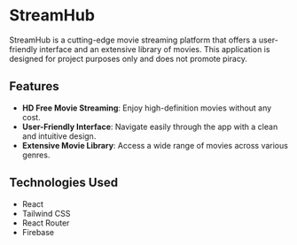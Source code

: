 # StreamHub

StreamHub is a cutting-edge movie streaming platform that offers a user-friendly interface and an extensive library of movies. This application is designed for project purposes only and does not promote piracy.

## Features

- **HD Free Movie Streaming**: Enjoy high-definition movies without any cost.
- **User-Friendly Interface**: Navigate easily through the app with a clean and intuitive design.
- **Extensive Movie Library**: Access a wide range of movies across various genres.

## Technologies Used

- React
- Tailwind CSS
- React Router
- Firebase